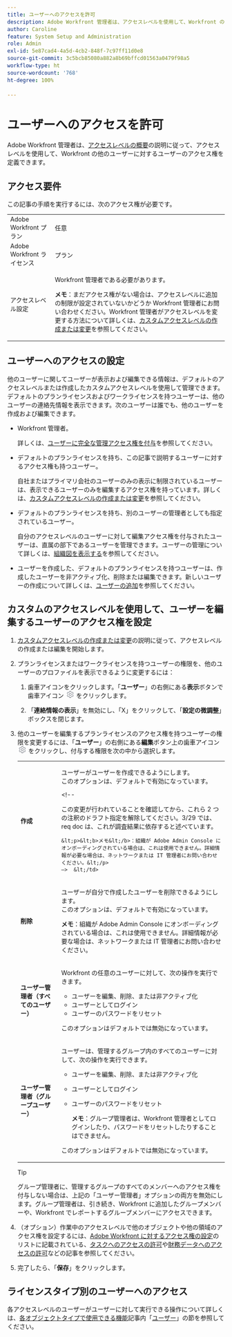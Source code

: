 ```yaml
---
title: ユーザーへのアクセスを許可
description: Adobe Workfront 管理者は、アクセスレベルを使用して、Workfront の他のユーザーに対するユーザーのアクセス権を定義できます。
author: Caroline
feature: System Setup and Administration
role: Admin
exl-id: 5e87cad4-4a5d-4cb2-848f-7c97ff11d0e8
source-git-commit: 3c5bcb85080a882a8b69bffcd01563a0479f98a5
workflow-type: ht
source-wordcount: '768'
ht-degree: 100%

---
```



# ユーザーへのアクセスを許可

Adobe Workfront 管理者は、[アクセスレベルの概要](../../../administration-and-setup/add-users/access-levels-and-object-permissions/access-levels-overview.md)の説明に従って、アクセスレベルを使用して、Workfront の他のユーザーに対するユーザーのアクセス権を定義できます。

## アクセス要件

この記事の手順を実行するには、次のアクセス権が必要です。

<table style="table-layout:auto"> 
 <col> 
 <col> 
 <tbody> 
  <tr> 
   <td role="rowheader">Adobe Workfront プラン</td> 
   <td>任意</td> 
  </tr> 
  <tr> 
   <td role="rowheader">Adobe Workfront ライセンス</td> 
   <td>プラン</td> 
  </tr> 
  <tr> 
   <td role="rowheader">アクセスレベル設定</td> 
   <td> <p>Workfront 管理者である必要があります。</p> <p><b>メモ</b>：まだアクセス権がない場合は、アクセスレベルに追加の制限が設定されていないかどうか Workfront 管理者にお問い合わせください。Workfront 管理者がアクセスレベルを変更する方法について詳しくは、<a href="../../../administration-and-setup/add-users/configure-and-grant-access/create-modify-access-levels.md" class="MCXref xref" data-mc-variable-override="">カスタムアクセスレベルの作成または変更</a>を参照してください。</p> </td> 
  </tr> 
 </tbody> 
</table>

## ユーザーへのアクセスの設定

他のユーザーに関してユーザーが表示および編集できる情報は、デフォルトのアクセスレベルまたは作成したカスタムアクセスレベルを使用して管理できます。デフォルトのプランライセンスおよびワークライセンスを持つユーザーは、他のユーザーの連絡先情報を表示できます。次のユーザーは誰でも、他のユーザーを作成および編集できます。

* Workfront 管理者。

  詳しくは、[ユーザーに完全な管理アクセス権を付与](../../../administration-and-setup/add-users/configure-and-grant-access/grant-a-user-full-administrative-access.md)を参照してください。

* デフォルトのプランライセンスを持ち、この記事で説明するユーザーに対するアクセス権も持つユーザー。

  自社またはプライマリ会社のユーザーのみの表示に制限されているユーザーは、表示できるユーザーのみを編集するアクセス権を持っています。詳しくは、[カスタムアクセスレベルの作成または変更](../../../administration-and-setup/add-users/configure-and-grant-access/create-modify-access-levels.md)を参照してください。

* デフォルトのプランライセンスを持ち、別のユーザーの管理者としても指定されているユーザー。

  自分のアクセスレベルのユーザーに対して編集アクセス権を付与されたユーザーは、直属の部下であるユーザーを管理できます。ユーザーの管理について詳しくは、[組織図を表示する](../../../people-teams-and-groups/work-directly-with-others/view-the-org-chart.md)を参照してください。

* ユーザーを作成した、デフォルトのプランライセンスを持つユーザーは、作成したユーザーを非アクティブ化、削除または編集できます。新しいユーザーの作成について詳しくは、[ユーザーの追加](../../../administration-and-setup/add-users/create-and-manage-users/add-users.md)を参照してください。

## カスタムのアクセスレベルを使用して、ユーザーを編集するユーザーのアクセス権を設定

1. [カスタムアクセスレベルの作成または変更](../../../administration-and-setup/add-users/configure-and-grant-access/create-modify-access-levels.md)の説明に従って、アクセスレベルの作成または編集を開始します。
1. プランライセンスまたはワークライセンスを持つユーザーの権限を、他のユーザーのプロファイルを表示できるように変更するには：

   1. 歯車アイコンをクリックします。「**ユーザー**」の右側にある&#x200B;**表示**&#x200B;ボタンで歯車アイコン ![](assets/gear-icon-settings.png) をクリックします。

   1. 「**連絡情報の表示**」を無効にし、「X」をクリックして、「**設定の微調整**」ボックスを閉じます。

1. 他のユーザーを編集するプランライセンスのアクセス権を持つユーザーの権限を変更するには、「**ユーザー**」の右側にある&#x200B;**編集**&#x200B;ボタン上の歯車アイコン ![](assets/gear-icon-settings.png) をクリックし、付与する権限を次の中から選択します。

   <table style="table-layout:auto"> 
    <col> 
    <col> 
    <tbody> 
     <tr> 
      <td role="rowheader"><strong>作成</strong> </td> 
      <td> <p>ユーザーがユーザーを作成できるようにします。<br>このオプションは、デフォルトで有効になっています。</p> 
      &lt;!--
        <p data-mc-conditions="QuicksilverOrClassic.Draft mode">この変更が行われていることを確認してから、これら 2 つの注釈のドラフト指定を解除してください。3/29 では、req doc は、これが調査結果に依存すると述べています。</p>

       &lt;p>&lt;b>メモ&lt;/b>：組織が Adobe Admin Console にオンボーディングされている場合は、これは使用できません。詳細情報が必要な場合は、ネットワークまたは IT 管理者にお問い合わせください。&lt;/p>
       —>  &lt;/td>
   </tr> 
     <tr> 
      <td role="rowheader"><strong>削除</strong> </td> 
      <td> <p> ユーザーが自分で作成したユーザーを削除できるようにします。<br>このオプションは、デフォルトで有効になっています。</p> <p><b>メモ</b>：組織が Adobe Admin Console にオンボーディングされている場合は、これは使用できません。詳細情報が必要な場合は、ネットワークまたは IT 管理者にお問い合わせください。</p> </td> 
     </tr> 
     <tr> 
      <td role="rowheader"><strong>ユーザー管理者（すべてのユーザー）</strong> </td> 
      <td> <p>Workfront の任意のユーザーに対して、次の操作を実行できます。</p> 
       <ul> 
        <li>ユーザーを編集、削除、または非アクティブ化</li> 
        <li>ユーザーとしてログイン</li> 
        <li>ユーザーのパスワードをリセット</li> 
       </ul> <p>このオプションはデフォルトでは無効になっています。</p> </td> 
     </tr> 
     <tr> 
      <td role="rowheader"><strong>ユーザー管理者（グループユーザー）</strong> </td> 
      <td> <p>ユーザーは、管理するグループ内のすべてのユーザーに対して、次の操作を実行できます。 
        <ul>
         <li><p>ユーザーを編集、削除、または非アクティブ化</p></li>
         <li>ユーザーとしてログイン</li>
         <li><p>ユーザーのパスワードをリセット</p><p><b>メモ</b>：グループ管理者は、Workfront 管理者としてログインしたり、パスワードをリセットしたりすることはできません。</p></li>
        </ul><p>このオプションはデフォルトでは無効になっています。</p></p> </td> 
     </tr> 
    </tbody> 
   </table>

   >[!TIP]
   >
   >グループ管理者に、管理するグループのすべてのメンバーへのアクセス権を付与しない場合は、上記の「ユーザー管理者」オプションの両方を無効にします。グループ管理者は、引き続き、Workfront に追加したグループメンバーや、Workfront でレポートするグループメンバーにアクセスできます。

1. （オプション）作業中のアクセスレベルで他のオブジェクトや他の領域のアクセス権を設定するには、[Adobe Workfront に対するアクセス権の設定](../../../administration-and-setup/add-users/configure-and-grant-access/configure-access.md)のリストに記載されている、[タスクへのアクセスの許可](../../../administration-and-setup/add-users/configure-and-grant-access/grant-access-tasks.md)や[財務データへのアクセスの許可](../../../administration-and-setup/add-users/configure-and-grant-access/grant-access-financial.md)などの記事を参照してください。
1. 完了したら、「**保存**」をクリックします。

## ライセンスタイプ別のユーザーへのアクセス

各アクセスレベルのユーザーがユーザーに対して実行できる操作について詳しくは、[各オブジェクトタイプで使用できる機能](../../../administration-and-setup/add-users/access-levels-and-object-permissions/functionality-available-for-each-object-type.md)記事内「[ユーザー](../../../administration-and-setup/add-users/access-levels-and-object-permissions/functionality-available-for-each-object-type.md#users)」の節を参照してください。

